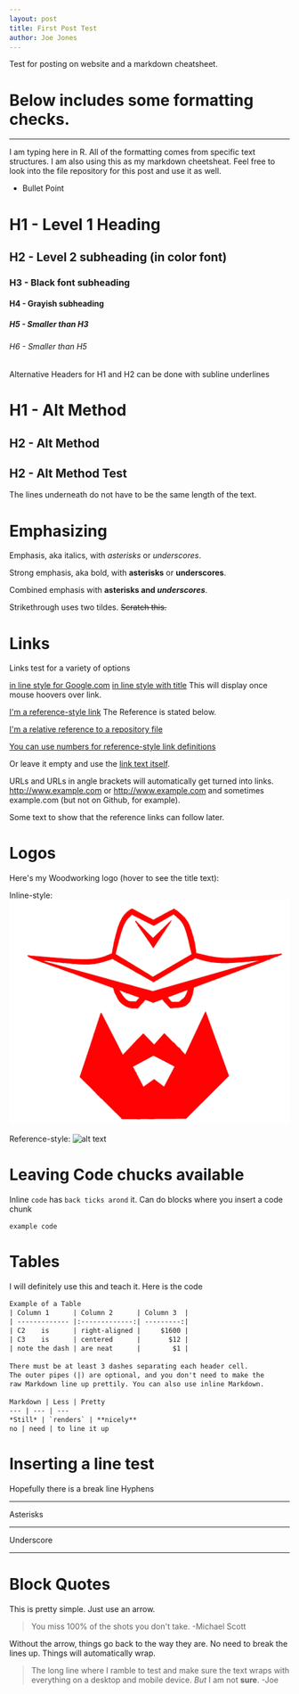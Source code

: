 ```yaml
---
layout: post
title: First Post Test
author: Joe Jones
---
```


Test for posting on website and a markdown cheatsheet.

# Below includes some formatting checks. 
-----

I am typing here in R. All of the formatting comes from specific text structures. I am also using this as my markdown cheetsheat. Feel free to look into the file repository for this post and use it as well.

* Bullet Point

# H1 - Level 1 Heading
## H2 - Level 2 subheading (in color font)
### H3 - Black font subheading
#### H4 - Grayish subheading
##### H5 - Smaller than H3
###### H6 - Smaller than H5

Alternative Headers for H1 and H2 can be done with subline underlines

H1 - Alt Method
===============

H2 - Alt Method
---------------

H2 - Alt Method Test
------
The lines underneath do not have to be the same length of the text. 

# Emphasizing

Emphasis, aka italics, with *asterisks* or _underscores_.

Strong emphasis, aka bold, with **asterisks** or __underscores__.

Combined emphasis with **asterisks and _underscores_**.

Strikethrough uses two tildes. ~~Scratch this.~~

# Links
Links test for a variety of options

[in line style for Google.com](google.com)
[in line style with title](google.com "Google's Homepage") This will display once mouse hoovers over link.

[I'm a reference-style link][Arbitrary case-insensitive reference text] The Reference is stated below. 

[I'm a relative reference to a repository file](../blob/master/LICENSE)

[You can use numbers for reference-style link definitions][1]

Or leave it empty and use the [link text itself].

URLs and URLs in angle brackets will automatically get turned into links. 
http://www.example.com or <http://www.example.com> and sometimes 
example.com (but not on Github, for example).

Some text to show that the reference links can follow later.

[arbitrary case-insensitive reference text]: https://www.mozilla.org
[1]: http://slashdot.org
[link text itself]: http://www.reddit.com


# Logos
Here's my Woodworking logo (hover to see the title text):

Inline-style: 
![alt text](https://github.com/joejonesphd/joejonesphd.github.io/blob/master/images/CW.jpg "Cowboy Woodworks")

Reference-style: 
![alt text][logo]

[logo]: https://github.com/joejonesphd/joejonesphd.github.io/tree/master/images/CW.jpg "CW Logo"

# Leaving Code chucks available
Inline `code` has `back ticks arond` it.
Can do blocks where you insert a code chunk
```
example code
```

# Tables
I will definitely use this and teach it.
Here is the code
```
Example of a Table
| Column 1      | Column 2      | Column 3  |
| ------------- |:-------------:| ---------:|
| C2    is      | right-aligned |     $1600 |
| C3    is      | centered      |       $12 |
| note the dash | are neat      |        $1 |

There must be at least 3 dashes separating each header cell.
The outer pipes (|) are optional, and you don't need to make the 
raw Markdown line up prettily. You can also use inline Markdown.

Markdown | Less | Pretty
--- | --- | ---
*Still* | `renders` | **nicely**
no | need | to line it up
```



# Inserting a line test
Hopefully there is a break line
Hyphens

---

Asterisks

***

Underscore
___

# Block Quotes
This is pretty simple. Just use an arrow.

>You miss 100% of the shots you don't take. 
>-Michael Scott

Without the arrow, things go back to the way they are.
No need to break the lines up. Things will automatically wrap.
>The long line where I ramble to test and make sure the text wraps with everything on a desktop and mobile device. *But* I am not **sure**.
>-Joe


